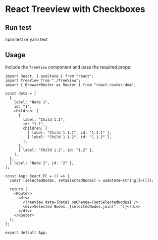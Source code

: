 # React Treeview with Checkboxes

## Run test

npm test or yarn test

## Usage

Include the `TreeView` component and pass the required props:

```tsx
import React, { useState } from "react";
import TreeView from "./TreeView";
import { BrowserRouter as Router } from "react-router-dom";

const data = [
  {
    label: "Node 1",
    id: "1",
    children: [
      {
        label: "Child 1.1",
        id: "1.1",
        children: [
          { label: "Child 1.1.1", id: "1.1.1" },
          { label: "Child 1.1.2", id: "1.1.2" },
        ],
      },
      { label: "Child 1.2", id: "1.2" },
    ],
  },
  { label: "Node 2", id: "2" },
];

const App: React.FC = () => {
  const [selectedNodes, setSelectedNodes] = useState<string[]>([]);

  return (
    <Router>
      <div>
        <TreeView data={data} onChange={setSelectedNodes} />
        <div>Selected Nodes: {selectedNodes.join(", ")}</div>
      </div>
    </Router>
  );
};

export default App;
```
